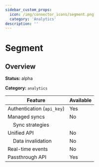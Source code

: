 ```yaml
---
sidebar_custom_props:
  icon: /img/connector_icons/segment.png
  category: 'Analytics'
description: ''
---
```


# Segment

## Overview

**Status:** alpha

**Category:** `analytics`

| Feature                              | Available |
| ------------------------------------ | --------- |
| Authentication (`api_key`)           | Yes       |
| Managed syncs                        | No        |
| &nbsp;&nbsp;&nbsp; Sync strategies   |           |
| Unified API                          | No        |
| &nbsp;&nbsp;&nbsp; Data invalidation | No        |
| Real-time events                     | No        |
| Passthrough API                      | Yes       |

